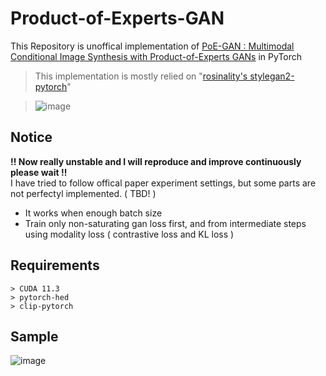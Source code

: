 # Product-of-Experts-GAN

This Repository is unoffical implementation of [PoE-GAN : Multimodal Conditional Image Synthesis with Product-of-Experts GANs](https://arxiv.org/abs/2112.05130) in PyTorch
> This implementation is mostly relied on "[rosinality's stylegan2-pytorch](https://github.com/rosinality/stylegan2-pytorch)"

> ![image](https://user-images.githubusercontent.com/90104418/228483420-9a1a0cbf-f0f4-4ed0-88d3-64ca071f50aa.png)


## Notice
**!! Now really unstable and I will reproduce and improve continuously please wait !!**\
I have tried to follow offical paper experiment settings, but some parts are not perfectyl implemented. ( TBD! )
- It works when enough batch size
- Train only non-saturating gan loss first, and from intermediate steps using modality loss ( contrastive loss and KL loss )

## Requirements
```
> CUDA 11.3
> pytorch-hed
> clip-pytorch
```

## Sample
![image](https://user-images.githubusercontent.com/90104418/228483826-a541dc90-e8ab-4ade-adbd-f1591d072756.png)
